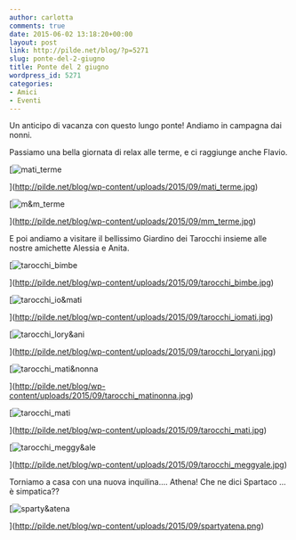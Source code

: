 ```yaml
---
author: carlotta
comments: true
date: 2015-06-02 13:18:20+00:00
layout: post
link: http://pilde.net/blog/?p=5271
slug: ponte-del-2-giugno
title: Ponte del 2 giugno
wordpress_id: 5271
categories:
- Amici
- Eventi
---
```


Un anticipo di vacanza con questo lungo ponte! Andiamo in campagna dai nonni.

Passiamo una bella giornata di relax alle terme, e ci raggiunge anche Flavio.

[![mati_terme](http://pilde.net/blog/wp-content/uploads/2015/09/mati_terme.jpg)


](http://pilde.net/blog/wp-content/uploads/2015/09/mati_terme.jpg)


[![m&m_terme](http://pilde.net/blog/wp-content/uploads/2015/09/mm_terme.jpg)


](http://pilde.net/blog/wp-content/uploads/2015/09/mm_terme.jpg)


E poi andiamo a visitare il bellissimo Giardino dei Tarocchi insieme alle nostre amichette Alessia e Anita.

[![tarocchi_bimbe](http://pilde.net/blog/wp-content/uploads/2015/09/tarocchi_bimbe.jpg)


](http://pilde.net/blog/wp-content/uploads/2015/09/tarocchi_bimbe.jpg)


[![tarocchi_io&mati](http://pilde.net/blog/wp-content/uploads/2015/09/tarocchi_iomati.jpg)


](http://pilde.net/blog/wp-content/uploads/2015/09/tarocchi_iomati.jpg)


 [![tarocchi_lory&ani](http://pilde.net/blog/wp-content/uploads/2015/09/tarocchi_loryani.jpg)


](http://pilde.net/blog/wp-content/uploads/2015/09/tarocchi_loryani.jpg)


 [![tarocchi_mati&nonna](http://pilde.net/blog/wp-content/uploads/2015/09/tarocchi_matinonna.jpg)


](http://pilde.net/blog/wp-content/uploads/2015/09/tarocchi_matinonna.jpg)


 [![tarocchi_mati](http://pilde.net/blog/wp-content/uploads/2015/09/tarocchi_mati.jpg)


](http://pilde.net/blog/wp-content/uploads/2015/09/tarocchi_mati.jpg)


 [![tarocchi_meggy&ale](http://pilde.net/blog/wp-content/uploads/2015/09/tarocchi_meggyale.jpg)


](http://pilde.net/blog/wp-content/uploads/2015/09/tarocchi_meggyale.jpg)


Torniamo a casa con una nuova inquilina.... Athena! Che ne dici Spartaco ... è simpatica??

[![sparty&atena](http://pilde.net/blog/wp-content/uploads/2015/09/spartyatena.png)


](http://pilde.net/blog/wp-content/uploads/2015/09/spartyatena.png)



